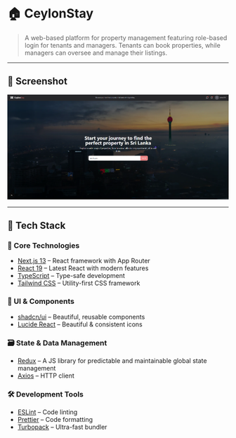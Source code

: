 # 🏠 CeylonStay



> A web-based platform for property management featuring role-based login for tenants and managers. Tenants can book properties, while managers can oversee and manage their listings.

---

## 📸 Screenshot

![Screenshot](./client/public/homescreen.png)

---

## 🚀 Tech Stack

### 🧱 Core Technologies
- [Next.js 13](https://nextjs.org/) – React framework with App Router  
- [React 19](https://reactjs.org/) – Latest React with modern features  
- [TypeScript](https://www.typescriptlang.org/) – Type-safe development  
- [Tailwind CSS](https://tailwindcss.com/) – Utility-first CSS framework  

### 🧩 UI & Components 
- [shadcn/ui](https://ui.shadcn.dev/) – Beautiful, reusable components  
- [Lucide React](https://lucide.dev/) – Beautiful & consistent icons  

### 🗃️ State & Data Management
- [Redux](https://redux.js.org/) – A JS library for predictable and maintainable global state management  
- [Axios](https://axios-http.com/) – HTTP client  

### 🛠️ Development Tools
- [ESLint](https://eslint.org/) – Code linting  
- [Prettier](https://prettier.io/) – Code formatting  
- [Turbopack](https://turbo.build/pack) – Ultra-fast bundler  




